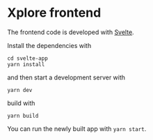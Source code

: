 # Xplore frontend

The frontend code is developed with [Svelte](https://svelte.dev).

Install the dependencies with

    cd svelte-app
    yarn install

and then start a development server with

    yarn dev

build with

    yarn build

You can run the newly built app with `yarn start`.
